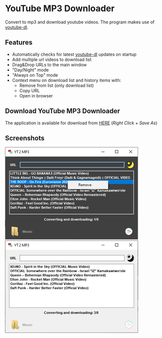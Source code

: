 # YouTube MP3 Downloader

Convert to mp3 and download youtube videos.
The program makes use of [youtube-dl](https://github.com/ytdl-org/youtube-dl/).

## Features

- Automatically checks for latest [youtube-dl](https://github.com/ytdl-org/youtube-dl/) updates on startup
- Add multiple url videos to download list
- Drag&Drop URLs to the main window
- "Day/Night" mode
- "Always on Top" mode
- Context menu on download list and history items with:
    - Remove from list (only download list)
    - Copy URL
    - Open in browser


## Download YouTube MP3 Downloader

The application is available for download from [HERE](https://github.com/oiproks/YouTube-MP3-Downloader/blob/master/Contents/YouTube-MP3-Downloader.zip?raw=true) (_Right Click + Save As_)

## Screenshots
![Screenshots](/Contents/Screen.png)
![Screenshots](/Contents/Screen_1.png)

